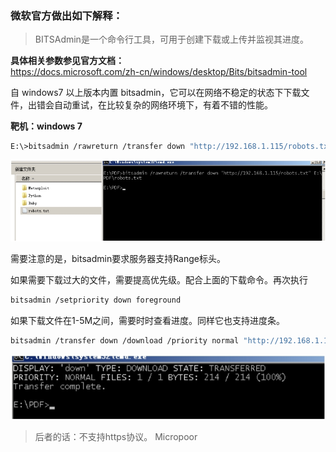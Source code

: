 ### 微软官方做出如下解释：  
> BITSAdmin是一个命令行工具，可用于创建下载或上传并监视其进度。

**具体相关参数参见官方文档：**  
https://docs.microsoft.com/zh-cn/windows/desktop/Bits/bitsadmin-tool

自 windows7 以上版本内置 bitsadmin，它可以在网络不稳定的状态下下载文件，出错会自动重试，在比较复杂的网络环境下，有着不错的性能。

**靶机：windows 7**

```bash
E:\>bitsadmin /rawreturn /transfer down "http://192.168.1.115/robots.txt" E:\PDF\robots.txt
```  
![](media/68d44cdc3d8dfab1799b7becdd141031.jpg)

需要注意的是，bitsadmin要求服务器支持Range标头。

如果需要下载过大的文件，需要提高优先级。配合上面的下载命令。再次执行

```bash
bitsadmin /setpriority down foreground
```

如果下载文件在1-5M之间，需要时时查看进度。同样它也支持进度条。

```bash
bitsadmin /transfer down /download /priority normal "http://192.168.1.115/robots.txt" E:\PDF\robots.txt
```

![](media/362901f0c27b936f6065b7b91b567395.jpg)


>   后者的话：不支持https协议。
>   Micropoor
